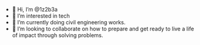 - 👋 Hi, I’m @1z2b3a
- 👀 I’m interested in tech
- 🌱 I’m currently doing civil engineering works.
- 💞️ I’m looking to collaborate on how to prepare and get ready to live a life of impact through solving problems.
